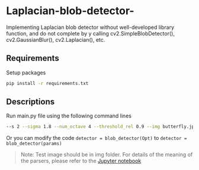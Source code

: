 # Laplacian-blob-detector-
Implementing Laplacian blob detector without well-developed library function, and do not complete by y calling cv2.SimpleBlobDetector(),  cv2.GaussianBlur(), cv2.Laplacian(), etc.

## Requirements
Setup packages
```sh
pip install -r requirements.txt
```

## Descriptions
Run main.py file using the following command lines
```sh
--s 2 --sigma 1.8 --num_octave 4 --threshold_rel 0.9 --img butterfly.jpeg
```
Or you can modify the code `detector = blob_detector(Opt)` to `detector = blob_detector(params)`  

> Note: Test image should be in img folder.
> For details of the meaning of the parsers, please refer to the [Jupyter notebook](./main.ipynb)  
